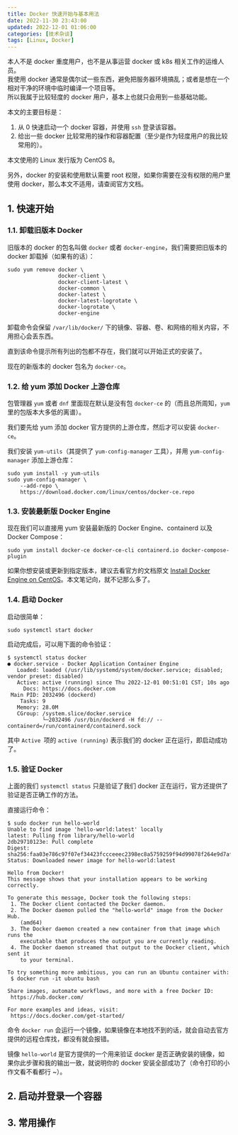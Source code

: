 ```yaml
---
title: Docker 快速开始与基本用法
date: 2022-11-30 23:43:00
updated: 2022-12-01 01:06:00
categories: [技术杂谈]
tags: [Linux, Docker]
---
```




本人不是 docker 重度用户，也不是从事运营 docker 或 k8s 相关工作的运维人员。  
我使用 docker 通常是偶尔试一些东西，避免把服务器环境搞乱；或者是想在一个相对干净的环境中临时编译一个项目等。  
所以我属于比较轻度的 docker 用户，基本上也就只会用到一些基础功能。



本文的主要目标是：

1. 从 0 快速启动一个 docker 容器，并使用 `ssh` 登录该容器。
2. 给出一些 docker 比较常用的操作和容器配置（至少是作为轻度用户的我比较常用的）。

本文使用的 Linux 发行版为 CentOS 8。

另外，docker 的安装和使用默认需要 root 权限，如果你需要在没有权限的用户里使用 docker，那么本文不适用，请查阅官方文档。

## 1. 快速开始



### 1.1. 卸载旧版本 Docker

旧版本的 docker 的包名叫做 `docker` 或者 `docker-engine`，我们需要把旧版本的 docker 卸载掉（如果有的话）：

```shell
sudo yum remove docker \
                docker-client \
                docker-client-latest \
                docker-common \
                docker-latest \
                docker-latest-logrotate \
                docker-logrotate \
                docker-engine
```

卸载命令会保留 `/var/lib/docker/` 下的镜像、容器、卷、和网络的相关内容，不用担心会丢东西。

直到该命令提示所有列出的包都不存在，我们就可以开始正式的安装了。



现在的新版本的 docker 包名为 `docker-ce`。



### 1.2. 给 yum 添加 Docker 上游仓库

包管理器 `yum` 或者 `dnf` 里面现在默认是没有包 `docker-ce` 的（而且总所周知，`yum` 里的包版本大多低的离谱）。

我们要先给 yum 添加 docker 官方提供的上游仓库，然后才可以安装 `docker-ce`。

我们安装 `yum-utils`（其提供了 `yum-config-manager` 工具），并用 `yum-config-manager` 添加上游仓库：



```shell
sudo yum install -y yum-utils
sudo yum-config-manager \
    --add-repo \
    https://download.docker.com/linux/centos/docker-ce.repo
```



### 1.3. 安装最新版 Docker Engine

现在我们可以直接用 yum 安装最新版的 Docker Engine、containerd 以及 Docker Compose：

```shell
sudo yum install docker-ce docker-ce-cli containerd.io docker-compose-plugin
```

如果你想安装或更新到指定版本，建议去看官方的文档原文 [Install Docker Engine on CentOS](https://docs.docker.com/engine/install/centos/#install-docker-engine)。本文笔记向，就不记那么多了。





### 1.4. 启动 Docker



启动很简单：

```shell
sudo systemctl start docker
```

启动完成后，可以用下面的命令验证：

```shell
$ systemctl status docker
● docker.service - Docker Application Container Engine
   Loaded: loaded (/usr/lib/systemd/system/docker.service; disabled; vendor preset: disabled)
   Active: active (running) since Thu 2022-12-01 00:51:01 CST; 10s ago
     Docs: https://docs.docker.com
 Main PID: 2032496 (dockerd)
    Tasks: 9
   Memory: 28.0M
   CGroup: /system.slice/docker.service
           └─2032496 /usr/bin/dockerd -H fd:// --containerd=/run/containerd/containerd.sock
```

其中 `Active `项的 `active (running)` 表示我们的 docker 正在运行，即启动成功了。



### 1.5. 验证 Docker

上面的我们 `systemctl status` 只是验证了我们 docker 正在运行，官方还提供了验证是否正确工作的方法。



直接运行命令：



```shell
$ sudo docker run hello-world
Unable to find image 'hello-world:latest' locally
latest: Pulling from library/hello-world
2db29710123e: Pull complete 
Digest: sha256:faa03e786c97f07ef34423fccceeec2398ec8a5759259f94d99078f264e9d7af
Status: Downloaded newer image for hello-world:latest

Hello from Docker!
This message shows that your installation appears to be working correctly.

To generate this message, Docker took the following steps:
 1. The Docker client contacted the Docker daemon.
 2. The Docker daemon pulled the "hello-world" image from the Docker Hub.
    (amd64)
 3. The Docker daemon created a new container from that image which runs the
    executable that produces the output you are currently reading.
 4. The Docker daemon streamed that output to the Docker client, which sent it
    to your terminal.

To try something more ambitious, you can run an Ubuntu container with:
 $ docker run -it ubuntu bash

Share images, automate workflows, and more with a free Docker ID:
 https://hub.docker.com/

For more examples and ideas, visit:
 https://docs.docker.com/get-started/
```

命令 `docker run` 会运行一个镜像，如果镜像在本地找不到的话，就会自动去官方提供的远程仓库找，都没有就会报错。

镜像 `hello-world` 是官方提供的一个用来验证 docker 是否正确安装的镜像，如果你此步骤和我的输出一致，就说明你的 docker 安装全部成功了（命令打印的小作文看不看都行 ~）。



## 2. 启动并登录一个容器



## 3. 常用操作



